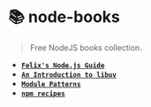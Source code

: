 # :books: node-books

> Free NodeJS books collection.

- **[`Felix's Node.js Guide`](http://nodeguide.com/)**
- **[`An Introduction to libuv`](https://nikhilm.github.io/uvbook/)**
- **[`Module Patterns`](https://leanpub.com/modulepatterns?a=2hxrOg_7DAAAx2pWvoaFpT)**
- **[`npm recipes`](https://leanpub.com/npm-recipes)**
